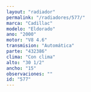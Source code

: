 ```yaml
---
layout: "radiador"
permalink: "/radiadores/577/"
marca: "Cadillac"
modelo: "Eldorado"
ano: "2000"
motor: "V8 4.6"
transmision: "Automática"
parte: "432386"
clima: "Con clima"
alto: "30 1/2"
ancho: "15"
observaciones: ""
id: "577"
---
```


